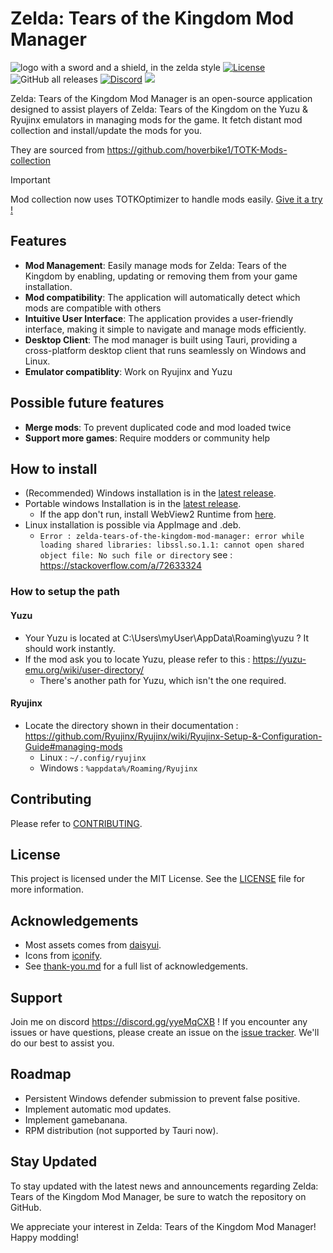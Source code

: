 # Zelda: Tears of the Kingdom Mod Manager

<img src="src-tauri/icons/Square30x30Logo.png" alt='logo with a sword and a shield, in the zelda style'> [![License](https://img.shields.io/badge/License-BSD_3--Clause-blue.svg?style=for-the-badge)](https://opensource.org/licenses/BSD-3-Clause) ![GitHub all releases](https://img.shields.io/github/downloads/vasilvestre/totk-mod-manager-for-switch-emulators/total?style=for-the-badge) [![Discord](https://img.shields.io/badge/Discord-7289DA?style=for-the-badge&logo=discord&logoColor=white)](https://discord.gg/yyeMqCXB) <a href="https://gamebanana.com/tools/13300"><img src="https://gamebanana.com/tools/embeddables/13300?type=medium"/></a>


Zelda: Tears of the Kingdom Mod Manager is an open-source application designed to assist players of Zelda: Tears of the Kingdom on the Yuzu & Ryujinx emulators in managing mods for the game.
It fetch distant mod collection and install/update the mods for you.

They are sourced from https://github.com/hoverbike1/TOTK-Mods-collection

> [!IMPORTANT]  
> Mod collection now uses TOTKOptimizer to handle mods easily. [Give it a try !](https://github.com/hoverbike1/TOTK-Mods-collection)

## Features

-   **Mod Management**: Easily manage mods for Zelda: Tears of the Kingdom by enabling, updating or removing them from your game installation.
-   **Mod compatibility**: The application will automatically detect which mods are compatible with others
-   **Intuitive User Interface**: The application provides a user-friendly interface, making it simple to navigate and manage mods efficiently.
-   **Desktop Client**: The mod manager is built using Tauri, providing a cross-platform desktop client that runs seamlessly on Windows and Linux.
-   **Emulator compatiblity**: Work on Ryujinx and Yuzu

## Possible future features

- **Merge mods**: To prevent duplicated code and mod loaded twice
- **Support more games**: Require modders or community help 

## How to install

- (Recommended) Windows installation is in the [latest release](https://github.com/vasilvestre/totk-mod-manager-for-switch-emulators/releases/latest).
- Portable windows Installation is in the [latest release](https://github.com/vasilvestre/totk-mod-manager-for-switch-emulators/releases/latest/download/Zelda.Tears.of.the.Kingdom.Mod.Manager.exe).
    - If the app don't run, install WebView2 Runtime from [here](https://developer.microsoft.com/en-us/microsoft-edge/webview2/).
- Linux installation is possible via AppImage and .deb.
  - `Error : zelda-tears-of-the-kingdom-mod-manager: error while loading shared libraries: libssl.so.1.1: cannot open shared object file: No such file or directory` see : https://stackoverflow.com/a/72633324 

### How to setup the path

#### Yuzu
- Your Yuzu is located at C:\Users\myUser\AppData\Roaming\yuzu ? It should work instantly.
- If the mod ask you to locate Yuzu, please refer to this : https://yuzu-emu.org/wiki/user-directory/
    - There's another path for Yuzu, which isn't the one required.

#### Ryujinx
- Locate the directory shown in their documentation : https://github.com/Ryujinx/Ryujinx/wiki/Ryujinx-Setup-&-Configuration-Guide#managing-mods
  - Linux : `~/.config/ryujinx`
  - Windows : `%appdata%/Roaming/Ryujinx`

## Contributing

Please refer to [CONTRIBUTING](docs/CONTRIBUTING.md).

## License

This project is licensed under the MIT License. See the [LICENSE](https://github.com/vasilvestre/totk-mod-manager-for-switch-emulators/blob/main/LICENSE) file for more information.

## Acknowledgements

- Most assets comes from [daisyui](https://daisyui.com).
- Icons from [iconify](https://icon-sets.iconify.design/carbon/).
- See [thank-you.md](https://github.com/vasilvestre/totk-mod-manager-for-switch-emulators/blob/main/.github/thank-you.md) for a full list of acknowledgements.

## Support

Join me on discord https://discord.gg/yyeMqCXB !
If you encounter any issues or have questions, please create an issue on the [issue tracker](https://github.com/vasilvestre/totk-mod-manager-for-switch-emulators/issues). We'll do our best to assist you.

## Roadmap

- Persistent Windows defender submission to prevent false positive.
- Implement automatic mod updates.
- Implement gamebanana.
- RPM distribution (not supported by Tauri now).

## Stay Updated

To stay updated with the latest news and announcements regarding Zelda: Tears of the Kingdom Mod Manager, be sure to watch the repository on GitHub.

We appreciate your interest in Zelda: Tears of the Kingdom Mod Manager! Happy modding!
